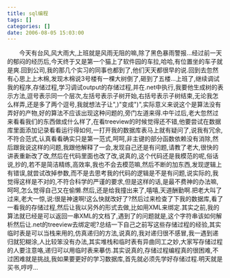 ```yaml
---
title: sql编程
tags: []
categories: []
date: 2006-08-05 15:03:00 
---
```



&emsp;&emsp;今天有台风,风大雨大,上班就是风雨无阻的嘛,除了黑色暴雨警报...经过前一天的郁闷的经历后,今天终于又是第一个猫上了软件园的车拉,哈哈,有位置坐的车子就是爽.回到公司,我的那几个实习的同事也都到了,他们天天都很早的说.回到去忽然有心思上上木棉,发现木棉说3号楼有一棵大树倒了,砸到了五楼...上班了,继续调试我的程序,存储过程,学习调试output的存储过程,并在.net中执行,我要他生成树的表示方法,逗号表示同一个层次,左括号表示子树开始,右括号表示子树结束,无论我怎么样弄,还是多了两个逗号,我就想法子让",)"变成")",实际意义来说这个是算法没有弄好的产物,好的算法不应该出现这种问题的,旁门左道来得.中午过后,老大忽然过来看看我们的东西做成什么样了,在看treeview的时候觉得还不错,他要尝试在数据库里面添加记录看看运行得如何,一打开我的数据库表马上就有疑问了,说我有冗余,不符合范式,认真看看确实只是第一范式,呵呵,非主键的部分函数依赖没有消除,然后跟我说这样的问题,我跟他解释了一会,发现自己还是有问题,请教了老大,很快的讲表重新改了改,然后在代码里面也改了改,说真的,这个代码还是我模范的呢,俗话说,抄的,若不是简洁精练,高效率,我也不会去模范嘛,然后不断的加东西,发现逻辑上有错误,就尝试改掉参数,而不是去思考我的代码的逻辑是不是有问题,说实际的,我觉得这样是不对的,不符合科学的严谨的要求,但是这样的话,是最不费神的办法嘛,呵呵,怎么觉得自己又在偷懒.然后,还是给我撞出来了,嘻嘻,天道酬勤啊.把老大叫了过来,老大一惊,说:很是神速啊!这么快就改好了?然后过来检查了下我的数据库,看了一看我的存储过程,然后让我以另外的形式去做,比如用XML来绑定.其实之前,我的算法就已经是可以返回一串XML的文档了,遇到了的问题就是,这个字符串该如何解析然后让.net的treeview去绑定呢?总结一下自己之前写这些存储过程的经验,其实临时表是可以当栈来用的,仿真递归的方法,说真的,我对递归很不感冒,我一遇到递归就犯糊涂,人比较笨没有办法,其实堆栈和临时表有异曲同工之妙,大家写存储过程的人要注意咯,递归可以用临时表来摹仿.其实说真的,存储过程编程真的很困难,不过困难就是挑战,我如果要更好的学习数据库,首先就必须先学好存储过程.明天就是买书,哼哼...